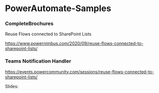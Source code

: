 # PowerAutomate-Samples

### CompleteBrochures
Reuse Flows connected to SharePoint Lists

https://www.powernimbus.com/2020/09/reuse-flows-connected-to-sharepoint-lists/

### Teams Notification Handler
https://events.powercommunity.com/sessions/reuse-flows-connected-to-sharepoint-lists/

Slides:
